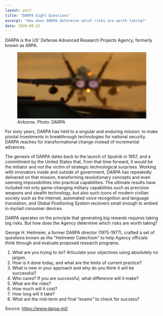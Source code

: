 ```yaml
---
layout: post
title: "DARPA Eight Questions"
excerpt: "How does DARPA determine which risks are worth taking?"
date: 2020-08-22
---
```


DARPA is the US' Defense Advanced Research Projects Agency, formerly known as ARPA.

<figure>
<img alt="fighter" src="/assets/fighter.jpg">
<figcaption>Airborne. Photo: DARPA</figcaption>
</figure>

For sixty years, DARPA has held to a singular and enduring mission: to make pivotal investments in breakthrough technologies for national security. DARPA reaches for transformational change instead of incremental advances.

The genesis of DARPA dates back to the launch of Sputnik in 1957, and a commitment by the United States that, from that time forward, it would be the initiator and not the victim of strategic technological surprises. Working with innovators inside and outside of government, DARPA has repeatedly delivered on that mission, transforming revolutionary concepts and even seeming impossibilities into practical capabilities. The ultimate results have included not only game-changing military capabilities such as precision weapons and stealth technology, but also such icons of modern civilian society such as the Internet, automated voice recognition and language translation, and Global Positioning System receivers small enough to embed in myriad consumer devices.

DARPA operates on the principle that generating big rewards requires taking big risks. But how does the Agency determine which risks are worth taking? 

George H. Heilmeier, a former DARPA director (1975-1977), crafted a set of questions known as the "Heilmeier Catechism" to help Agency officials think through and evaluate proposed research programs. 

1. What are you trying to do? Articulate your objectives using absolutely no jargon. 
2. How is it done today, and what are the limits of current practice? 
3. What is new in your approach and why do you think it will be successful? 
4. Who cares? If you are successful, what difference will it make? 
5. What are the risks? 
6. How much will it cost? 
7. How long will it take? 
8. What are the mid-term and final “exams” to check for success?

Source: <https://www.darpa.mil/>
